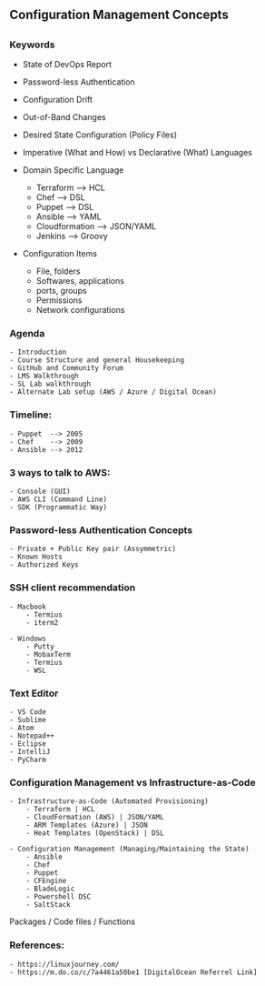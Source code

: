 ## #########################
## Configuration Management Concepts
## #########################

### Keywords

- State of DevOps Report
- Password-less Authentication
- Configuration Drift
- Out-of-Band Changes
- Desired State Configuration (Policy Files)
- Imperative (What and How) vs Declarative (What) Languages 
- Domain Specific Language
    - Terraform --> HCL
    - Chef --> DSL
    - Puppet --> DSL
    - Ansible --> YAML
    - Cloudformation --> JSON/YAML
    - Jenkins --> Groovy

- Configuration Items
    - File, folders
    - Softwares, applications
    - ports, groups
    - Permissions
    - Network configurations
  
### Agenda
    - Introduction
    - Course Structure and general Housekeeping
    - GitHub and Community Forum
    - LMS Walkthrough
    - SL Lab walkthrough
    - Alternate Lab setup (AWS / Azure / Digital Ocean)

### Timeline:
    - Puppet  --> 2005
    - Chef    --> 2009
    - Ansible --> 2012
### 3 ways to talk to AWS:
    - Console (GUI)
    - AWS CLI (Command Line)
    - SDK (Programmatic Way)


### Password-less Authentication Concepts
    - Private + Public Key pair (Assymmetric)
    - Known Hosts
    - Authorized Keys

### SSH client recommendation
    - Macbook
        - Termius
        - iterm2

    - Windows
        - Putty
        - MobaxTerm
        - Termius
        - WSL

### Text Editor
    - VS Code
    - Sublime
    - Atom
    - Notepad++    
    - Eclipse
    - IntelliJ
    - PyCharm


### Configuration Management vs Infrastructure-as-Code

    - Infrastructure-as-Code (Automated Provisioning)
        - Terraform | HCL
        - CloudFormation (AWS) | JSON/YAML
        - ARM Templates (Azure) | JSON
        - Heat Templates (OpenStack) | DSL

    - Configuration Management (Managing/Maintaining the State)
        - Ansible
        - Chef
        - Puppet
        - CFEngine
        - BladeLogic
        - Powershell DSC
        - SaltStack


Packages / Code files  / Functions




### References:

    - https://linuxjourney.com/
    - https://m.do.co/c/7a4461a50be1 [DigitalOcean Referrel Link]
